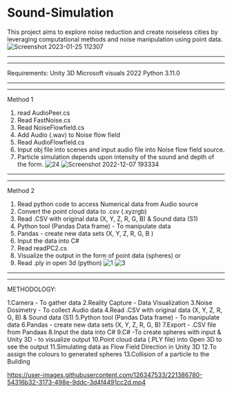 # Sound-Simulation
This project aims to explore noise reduction and create noiseless cities by leveraging computational methods and noise manipulation using point data.
![Screenshot 2023-01-25 112307](https://user-images.githubusercontent.com/126347533/221386471-45fb9839-561c-41a4-b70a-0fce6072aa49.jpg)
_____________________
---------------------
Requirements:
Unity 3D 
Microsoft visuals 2022
Python 3.11.0

______________________
----------------------
Method  1
1.	read AudioPeer.cs
2.	Read FastNoise.cs
3.	Read NoiseFlowfield.cs
4.	Add Audio (.wav) to Noise flow field
5.	Read AudioFlowfield.cs
6.	Input obj file into scenes and input audio file into Noise flow field source.
7.	Particle simulation depends upon intensity of the sound and depth of the form.
![24](https://user-images.githubusercontent.com/126347533/221386518-f0f80e57-69ec-4907-9dda-0797564e3c74.jpg)
![Screenshot 2022-12-07 193334](https://user-images.githubusercontent.com/126347533/221386554-961ac248-adc3-4193-8996-b5fba7c7bfac.jpg)

_____________________
---------------------
Method 2
1.	Read python code to access Numerical data from Audio source
2.	Convert the point cloud data to .csv (.xyzrgb)
3.	Read .CSV with original data (X, Y, Z, R, G, B) & Sound data (S1)
4.	Python tool (Pandas Data frame) - To manipulate data
5.	Pandas - create new data sets (X, Y, Z, R, G, B )
6.	Input the data into C# 
7.	Read readPC2.cs
8.	Visualize the output in the form of point data (spheres) 
or
9.	Read .ply in open 3d (python)
![1](https://user-images.githubusercontent.com/126347533/221386583-691e6e34-c6c4-42c5-acc1-b70bdb1c2eaa.jpg)
![3](https://user-images.githubusercontent.com/126347533/221386586-24d2466f-089b-4e5d-a44e-e46f977a03e6.jpg)

__________________________
--------------------------
METHODOLOGY:

1.Camera - To gather data
2.Reality Capture - Data Visualization
3.Noise Dosimetry - To collect Audio data
4.Read .CSV with original data (X, Y, Z, R, G, B) & Sound data (S1)
5.Python tool (Pandas Data frame) - To manipulate data
6.Pandas - create new data sets (X, Y, Z, R, G, B) 
7.Export - .CSV file from Pandaas
8.Input the data into C# 
9.C# -To create spheres with input & Unity 3D - to visualize output 
10.Point cloud data (.PLY file)  into Open 3D to see the output
11.Simulating data as Flow Field Direction in Unity 3D
12.To assign the colours to generated spheres
13.Collision of a particle to the Building 


https://user-images.githubusercontent.com/126347533/221386780-54316b32-3173-498e-9ddc-3d4f4491cc2d.mp4


